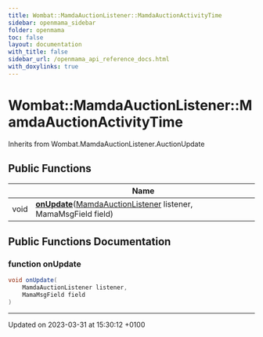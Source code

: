 ```yaml
---
title: Wombat::MamdaAuctionListener::MamdaAuctionActivityTime
sidebar: openmama_sidebar
folder: openmama
toc: false
layout: documentation
with_title: false
sidebar_url: /openmama_api_reference_docs.html
with_doxylinks: true
---
```


# Wombat::MamdaAuctionListener::MamdaAuctionActivityTime





Inherits from Wombat.MamdaAuctionListener.AuctionUpdate

## Public Functions

|                | Name           |
| -------------- | -------------- |
| void | **[onUpdate](classWombat_1_1MamdaAuctionListener_1_1MamdaAuctionActivityTime.html#function-onupdate)**([MamdaAuctionListener](classWombat_1_1MamdaAuctionListener.html) listener, MamaMsgField field) |

## Public Functions Documentation

### function onUpdate

```csharp
void onUpdate(
    MamdaAuctionListener listener,
    MamaMsgField field
)
```


-------------------------------

Updated on 2023-03-31 at 15:30:12 +0100